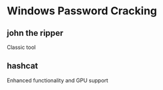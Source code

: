 # Windows Password Cracking #
## john the ripper ##
Classic tool
## hashcat ##
Enhanced functionality and GPU support
